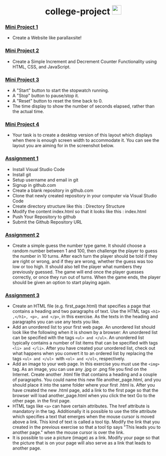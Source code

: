 <h1 align="center">college-project <img src="https://media.giphy.com/media/WUlplcMpOCEmTGBtBW/giphy.gif" width="30"></h1>

### [Mini Project 1](https://github.com/anujvaghani0/college-project/tree/master/190420116070_mp1)
- Create a Website like parallaxsite!

### [Mini Project 2](https://github.com/anujvaghani0/college-project/tree/master/190420116070_mp2)
- Create a Simple Increment and Decrement Counter Functionality using HTML, CSS, and JavaScript.

### [Mini Project 3](https://anujvaghani0.github.io/college-project/190420116070_mp3/)
- A "Start" button to start the stopwatch running.
- A "Stop" button to pause/stop it.
- A "Reset" button to reset the time back to 0.
- The time display to show the number of seconds elapsed, rather than the actual time.


### [Mini Project 4](https://github.com/anujvaghani0/college-project/tree/master/190420116070_mp4)
- Your task is to create a desktop version of this layout which displays when there is enough screen width to accommodate it. You can see the layout you are aiming for in the screenshot below.

### [Assignment 1](https://anujvaghani0.github.io/college-project/Assignment-1/)
- Install Visual Studio Code
- Install git
- Setup username and email in git
- Signup in github.com
- Create a blank repository in github.com
- Clone that newly created repository in your computer via Visual Studio Code
- Create directory structure like this : Directory Structure
- Modify the content index.html so that it looks like this : index.html
- Push Your Repository to github
- Submit the Github Repository URL

### [Assignment 2](https://anujvaghani0.github.io/college-project/Assignment-2/)
- Create a simple guess the number type game. It should choose a random number between 1 and 100, then challenge the player to guess the number in 10 turns. After each turn the player should be told if they are right or wrong, and if they are wrong, whether the guess was too low or too high. It should also tell the player what numbers they previously guessed. The game will end once the player guesses correctly, or once they run out of turns. When the game ends, the player should be given an option to start playing again.

### [Assignment 3](https://github.com/anujvaghani0/college-project/tree/master/Assignment3)
-  Create an HTML file (e.g. first_page.html) that specifies a page that contains a heading and two paragraphs of text. Use the HTML tags ```<h1> ,</h1>, <p>, and </p>```, in this exercise. As the texts in the heading and paragraphs you can use any texts you like.
- Add an unordered list to your first web page. An unordered list should look like the following when it is shown by a browser:  An unordered list can be specified       with the tags ```<ul> and </ul>```.  An unordered list typically contains a number of list items that can be specified with tags ```<li> and </li>```.  After you have created  your unordered list, check out what happens when you convert it to an ordered list by replacing the tags ```<ul> and </ul> ```with ```<ol> and </ol>```, respectively. 
- Add an image to your web page. In this exercise you must use the ```<img> ```tag. As an image, you can use any .jpg or .png file you find on the Internet.
  Create another .html file that contains a heading and a couple of paragraphs. You could name this new file another_page.html, and you should place it into the same      folder where your first .html is. After you have created the new .html page, add a link to the first page so that the browser will load another_page.html when you    click the text Go to the other page. in the first page. 
- HTML tags like ```<a>``` can have certain attributes. The href attribute is mandatory in the <a> tag. Additionally it is possible to use the title attribute which specifies a text that emerges when the mouse cursor is moved above a link. This kind of text is called a tool tip. Modify the link that you created in the previous exercise so that a tool tip says "This leads you to another page." when the mouse cursor is over the link.
- It is possible to use a picture (image) as a link. Modify your page so that the picture that is on your page will also serve as a link that leads to another page.
